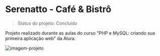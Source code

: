 # Serenatto - Café & Bistrô

> Status do projeto: Concluído

Projeto realizado durante as aulas do curso "PHP e MySQL: criando sua primeira aplicação web" da Alura.

![imagem-projeto](https://i.imgur.com/zUBh3Ba.png)
